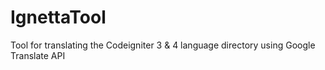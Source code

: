 # IgnettaTool
Tool for translating the Codeigniter 3 &amp; 4 language directory using Google Translate API
